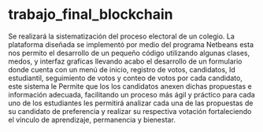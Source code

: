 # trabajo_final_blockchain
Se realizará la sistematización del proceso electoral de un colegio. La plataforma diseñada se implementó por medio del programa Netbeans esta nos permito el desarrollo de un pequeño código utilizando algunas clases, medos, y interfaz graficas llevando acabo el desarrollo de un formulario donde cuenta con un menú de inicio, registro de votos, candidatos, Id estudiantil, seguimiento de votos y conteo de votos por cada candidato, este sistema le Permite que los los candidatos anexen dichas propuestas e información adecuada, facilitando un proceso más ágil y práctico para cada uno de los estudiantes les permitirá analizar cada una de las propuestas de su candidato de preferencia y realizar su respectiva votación fortaleciendo el vínculo de aprendizaje, permanencia y bienestar.
